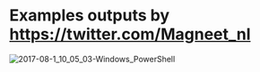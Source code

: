 # Examples outputs by https://twitter.com/Magneet_nl

![2017-08-1_10_05_03-Windows_PowerShell](https://github.com/arielsanchezmora/vDocumentation/blob/master/example-outputs/Magneet_nl/2017-08-1_10_05_03-Windows_PowerShell.png)
